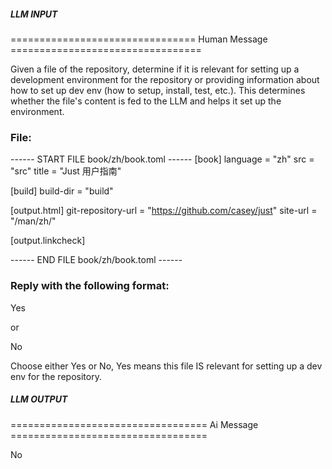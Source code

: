 ##### LLM INPUT #####
================================ Human Message =================================

Given a file of the repository, determine if it is relevant for setting up a development environment for the repository or providing information about how to set up dev env (how to setup, install, test, etc.). This determines whether the file's content is fed to the LLM and helps it set up the environment.

### File:
------ START FILE book/zh/book.toml ------
[book]
language = "zh"
src = "src"
title = "Just 用户指南"

[build]
build-dir = "build"

[output.html]
git-repository-url = "https://github.com/casey/just"
site-url = "/man/zh/"

[output.linkcheck]

------ END FILE book/zh/book.toml ------

### Reply with the following format:

<rel>Yes</rel>

or

<rel>No</rel>

Choose either Yes or No, Yes means this file IS relevant for setting up a dev env for the repository.

##### LLM OUTPUT #####
================================== Ai Message ==================================

<rel>No</rel>